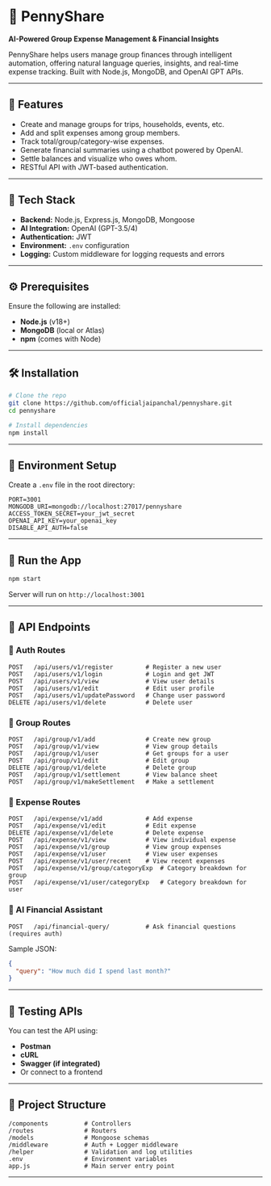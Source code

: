 # 💸 PennyShare

**AI-Powered Group Expense Management & Financial Insights**

PennyShare helps users manage group finances through intelligent automation, offering natural language queries, insights, and real-time expense tracking. Built with Node.js, MongoDB, and OpenAI GPT APIs.

---

## 🧱 Features

- Create and manage groups for trips, households, events, etc.
- Add and split expenses among group members.
- Track total/group/category-wise expenses.
- Generate financial summaries using a chatbot powered by OpenAI.
- Settle balances and visualize who owes whom.
- RESTful API with JWT-based authentication.

---

## 🚀 Tech Stack

- **Backend:** Node.js, Express.js, MongoDB, Mongoose
- **AI Integration:** OpenAI (GPT-3.5/4)
- **Authentication:** JWT
- **Environment:** `.env` configuration
- **Logging:** Custom middleware for logging requests and errors

---

## ⚙️ Prerequisites

Ensure the following are installed:

- **Node.js** (v18+)
- **MongoDB** (local or Atlas)
- **npm** (comes with Node)

---

## 🛠️ Installation

```bash
# Clone the repo
git clone https://github.com/officialjaipanchal/pennyshare.git
cd pennyshare

# Install dependencies
npm install
```

---

## 📄 Environment Setup

Create a `.env` file in the root directory:

```env
PORT=3001
MONGODB_URI=mongodb://localhost:27017/pennyshare
ACCESS_TOKEN_SECRET=your_jwt_secret
OPENAI_API_KEY=your_openai_key
DISABLE_API_AUTH=false
```

---

## 🧪 Run the App

```bash
npm start
```

Server will run on `http://localhost:3001`

---

## 🧾 API Endpoints

### 🔐 Auth Routes

```
POST   /api/users/v1/register         # Register a new user
POST   /api/users/v1/login            # Login and get JWT
POST   /api/users/v1/view             # View user details
POST   /api/users/v1/edit             # Edit user profile
POST   /api/users/v1/updatePassword   # Change user password
DELETE /api/users/v1/delete           # Delete user
```

### 👥 Group Routes

```
POST   /api/group/v1/add              # Create new group
POST   /api/group/v1/view             # View group details
POST   /api/group/v1/user             # Get groups for a user
POST   /api/group/v1/edit             # Edit group
DELETE /api/group/v1/delete           # Delete group
POST   /api/group/v1/settlement       # View balance sheet
POST   /api/group/v1/makeSettlement   # Make a settlement
```

### 💸 Expense Routes

```
POST   /api/expense/v1/add            # Add expense
POST   /api/expense/v1/edit           # Edit expense
DELETE /api/expense/v1/delete         # Delete expense
POST   /api/expense/v1/view           # View individual expense
POST   /api/expense/v1/group          # View group expenses
POST   /api/expense/v1/user           # View user expenses
POST   /api/expense/v1/user/recent    # View recent expenses
POST   /api/expense/v1/group/categoryExp  # Category breakdown for group
POST   /api/expense/v1/user/categoryExp   # Category breakdown for user
```

### 🤖 AI Financial Assistant

```
POST   /api/financial-query/          # Ask financial questions (requires auth)
```

Sample JSON:
```json
{
  "query": "How much did I spend last month?"
}
```

---

## 🧪 Testing APIs

You can test the API using:

- **Postman**
- **cURL**
- **Swagger (if integrated)**
- Or connect to a frontend

---

## 📁 Project Structure

```
/components          # Controllers
/routes              # Routers
/models              # Mongoose schemas
/middleware          # Auth + Logger middleware
/helper              # Validation and log utilities
.env                 # Environment variables
app.js               # Main server entry point
```

---

